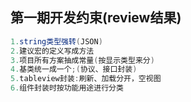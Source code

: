 第一期开发约束(review结果)
-----
```java
1.string类型强转(JSON)
2.建议宏的定义写成方法
3.项目所有方案抽成常量(按显示类型来分)
4.基类统一成一个;(协议、接口封装)
5.tableview封装:刷新、加载分开，空视图
6.组件封装时按功能用途进行分类

```